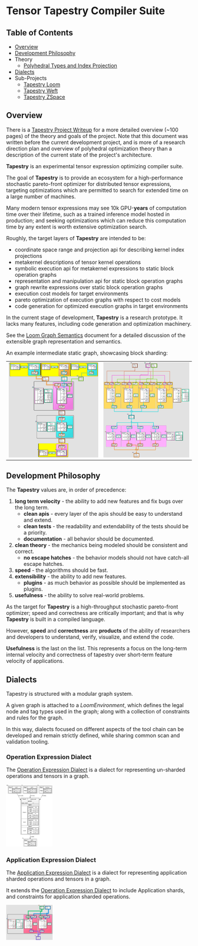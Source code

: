 # Tensor Tapestry Compiler Suite

## Table of Contents

- [Overview](#overview)
- [Development Philosophy](#development-philosophy)
- Theory
  - [Polyhedral Types and Index Projection](PolyhedralTypesAndIndexProjection.md)
- [Dialects](#Dialects)
- Sub-Projects
  - [Tapestry Loom](TapestryLoom.md)
  - [Tapestry Weft](TapestryWeft.md)
  - [Tapestry ZSpace](TapestryZSpace.md)


## Overview

There is a [Tapestry Project Writeup](https://crutcher.github.io/Tapestry/) for a more detailed
overview (~100 pages) of the theory and goals of the project. Note that this document was written
before the current development project, and is more of a research direction plan and overview of
polyhedral optimization theory than a description of the current state of the project's
architecture.

**Tapestry** is an experimental tensor expression optimizing compiler suite.

The goal of **Tapestry** is to provide an ecosystem for a high-performance stochastic pareto-front
optimizer for distributed tensor expressions, targeting optimizations which are permitted to search
for extended time on a large number of machines.

Many modern tensor expressions may see 10k GPU-**years** of computation time over their lifetime,
such as a trained inference model hosted in production; and seeking optimizations which can reduce
this computation time by any extent is worth extensive optimization search.

Roughly, the target layers of **Tapestry** are intended to be:

- coordinate space range and projection api for describing kernel index projections
- metakernel descriptions of tensor kernel operations
- symbolic execution api for metakernel expressions to static block operation graphs
- representation and manipulation api for static block operation graphs
- graph rewrite expressions over static block operation graphs
- execution cost models for target environments
- pareto optimization of execution graphs with respect to cost models
- code generation for optimized execution graphs in target environments

In the current stage of development, **Tapestry** is a research prototype. It lacks many features,
including code generation and optimization machinery.

See the [Loom Graph Semantics](LoomGraphSemantics.md) document for a detailed discussion
of the extensible graph representation and semantics.

An example intermediate static graph, showcasing block sharding:

<table cellborder="0">
  <tr>
    <td>
      <div style="width: 100%; margin: auto">
        <img alt="linear.relu" src="media/linear.relu.ortho.jpg"/>
      </div>
    </td>
    <td>
      <div style="width: 100%; margin: auto">
        <img alt="linear.relu.4x" src="media/linear.relu.4x.ortho.jpg"/>
      </div>
    </td>
  </tr>
</table>

## Development Philosophy

The **Tapestry** values are, in order of precedence:

1. **long term velocity** - the ability to add new features and fix bugs over the long term.
    - **clean apis** - every layer of the apis should be easy to understand and extend.
    - **clean tests** - the readability and extendability of the tests should be a priority.
    - **documentation** - all behavior should be documented.
2. **clean theory** - the mechanics being modeled should be consistent and correct.
    - **no escape hatches** - the behavior models should not have catch-all escape hatches.
3. **speed** - the algorithms should be fast.
4. **extensibility** - the ability to add new features.
    - **plugins** - as much behavior as possible should be implemented as plugins.
5. **usefulness** - the ability to solve real-world problems.

As the target for **Tapestry** is a high-throughput stochastic pareto-front optimizer; speed and
correctness are critically important; and that is why **Tapestry** is built in a compiled language.

However, **speed** and **correctness** are **products** of the ability of researchers and developers
to understand, verify, visualize, and extend the code.

**Usefulness** is the last on the list. This represents a focus on the long-term internal velocity
and correctness of tapestry over short-term feature velocity of applications.

## Dialects

Tapestry is structured with a modular graph system.

A given graph is attached to a *LoomEnvironment*, which defines the legal node and tag types
used in the graph; along with a collection of constraints and rules for the graph.

In this way, dialects focused on different aspects of the tool chain can be developed and
remain strictly defined, while sharing common scan and validation tooling.

### Operation Expression Dialect

The [Operation Expression Dialect](dialects/OperationExpressionDialect.md) is a dialect for representing un-sharded operations and tensors in a graph.

<img src="dialects/OperationExpressionDialect/example1.dot.png" width="25%"/>

### Application Expression Dialect

The [Application Expression Dialect](dialects/ApplicationExpressionDialect.md) is a dialect for representing application sharded
operations and tensors in a graph.

It extends the [Operation Expression Dialect](dialects/OperationExpressionDialect.md) to include
Application shards, and constraints for application sharded operations.

<img src="dialects/ApplicationExpressionDialect/example1.jpg" width="25%"/>
